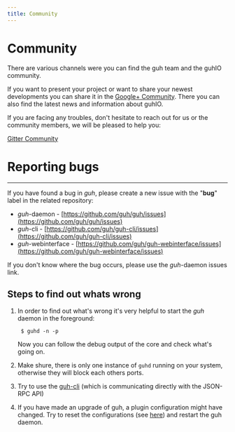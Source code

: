 ```yaml
---
title: Community
---
```


# Community

There are various channels were you can find the guh team and the guhIO community.

If you want to present your project or want to share your newest developments you can share it in the
[Google+ Community](https://plus.google.com/u/0/communities/113467056514652214831). There you can also find the latest news and information about guhIO.

If you are facing any troubles, don't hesitate to reach out for us or the community members, we will be pleased to help you:

[Gitter Community](https://gitter.im/guh-io)

# Reporting bugs
--------------------------------------------

If you have found a bug in *guh*, please create a new issue with the "**bug**" label in the related repository:

* *guh*-daemon - [https://github.com/guh/guh/issues](https://github.com/guh/guh/issues)
* *guh*-cli - [https://github.com/guh/guh-cli/issues](https://github.com/guh/guh-cli/issues)
* *guh*-webinterface - [https://github.com/guh/guh-webinterface/issues](https://github.com/guh/guh-webinterface/issues)

If you don't know where the bug occurs, please use the *guh*-daemon issues link.

## Steps to find out whats wrong

1. In order to find out what's wrong it's very helpful to start the *guh* daemon in the foreground:

        $ guhd -n -p

    Now you can follow the debug output of the core and check what's going on.

2. Make shure, there is only one instance of `guhd` running on your system, otherwise they will block each others ports.
3. Try to use the [guh-cli](https://github.com/guh/guh/wiki/guh-cli) (which is communicating directly with the JSON-RPC API)
4. If you have made an upgrade of guh, a plugin configuration might have changed. Try to reset the configurations (see [here](https://github.com/guh/guh/wiki/Configuration)) and restart the guh daemon.